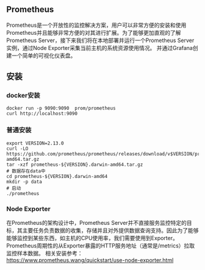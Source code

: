 #

## Prometheus

Prometheus是一个开放性的监控解决方案，用户可以非常方便的安装和使用Prometheus并且能够非常方便的对其进行扩展。为了能够更加直观的了解Prometheus Server，接下来我们将在本地部署并运行一个Prometheus Server实例，通过Node Exporter采集当前主机的系统资源使用情况。 并通过Grafana创建一个简单的可视化仪表盘。

## 安装

### docker安装

```shell
docker run -p 9090:9090  prom/prometheus
curl http://localhost:9090
```

### 普通安装

```shell
export VERSION=2.13.0
curl -LO  https://github.com/prometheus/prometheus/releases/download/v$VERSION/prometheus-$VERSION.darwin-amd64.tar.gz
tar -xzf prometheus-${VERSION}.darwin-amd64.tar.gz
# 数据存在data中
cd prometheus-${VERSION}.darwin-amd64
mkdir -p data
# 启动
./prometheus
```

### Node Exporter

在Prometheus的架构设计中，Prometheus Server并不直接服务监控特定的目标，其主要任务负责数据的收集，存储并且对外提供数据查询支持。因此为了能够能够监控到某些东西，如主机的CPU使用率，我们需要使用到Exporter。Prometheus周期性的从Exporter暴露的HTTP服务地址（通常是/metrics）拉取监控样本数据。
相关安装参考：<https://www.prometheus.wang/quickstart/use-node-exporter.html>
